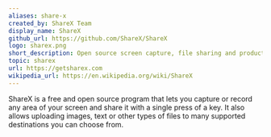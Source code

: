 ```yaml
---
aliases: share-x
created_by: ShareX Team
display_name: ShareX
github_url: https://github.com/ShareX/ShareX
logo: sharex.png
short_description: Open source screen capture, file sharing and productivity tool.
topic: sharex
url: https://getsharex.com
wikipedia_url: https://en.wikipedia.org/wiki/ShareX
---
```

ShareX is a free and open source program that lets you capture or record any area of your screen and share it with a single press of a key. It also allows uploading images, text or other types of files to many supported destinations you can choose from.
